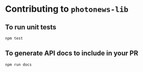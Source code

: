 
Contributing to `photonews-lib`
==============================


## To run unit tests

    npm test

## To generate API docs to include in your PR

    npm run docs


